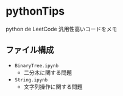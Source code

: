 # pythonTips
python de LeetCode
汎用性高いコードをメモ

## ファイル構成
- `BinaryTree.ipynb`
  - 二分木に関する問題
- `String.ipynb`
  - 文字列操作に関する問題